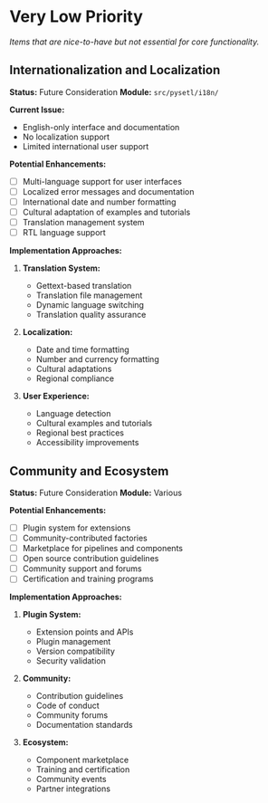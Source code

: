 # Very Low Priority

*Items that are nice-to-have but not essential for core functionality.*

## Internationalization and Localization

**Status:** Future Consideration
**Module:** `src/pysetl/i18n/`

**Current Issue:**
- English-only interface and documentation
- No localization support
- Limited international user support

**Potential Enhancements:**

- [ ] Multi-language support for user interfaces
- [ ] Localized error messages and documentation
- [ ] International date and number formatting
- [ ] Cultural adaptation of examples and tutorials
- [ ] Translation management system
- [ ] RTL language support

**Implementation Approaches:**

1. **Translation System:**
    - Gettext-based translation
    - Translation file management
    - Dynamic language switching
    - Translation quality assurance

2. **Localization:**
    - Date and time formatting
    - Number and currency formatting
    - Cultural adaptations
    - Regional compliance

3. **User Experience:**
    - Language detection
    - Cultural examples and tutorials
    - Regional best practices
    - Accessibility improvements

## Community and Ecosystem

**Status:** Future Consideration
**Module:** Various

**Potential Enhancements:**

- [ ] Plugin system for extensions
- [ ] Community-contributed factories
- [ ] Marketplace for pipelines and components
- [ ] Open source contribution guidelines
- [ ] Community support and forums
- [ ] Certification and training programs

**Implementation Approaches:**

1. **Plugin System:**
    - Extension points and APIs
    - Plugin management
    - Version compatibility
    - Security validation

2. **Community:**
    - Contribution guidelines
    - Code of conduct
    - Community forums
    - Documentation standards

3. **Ecosystem:**
    - Component marketplace
    - Training and certification
    - Community events
    - Partner integrations
